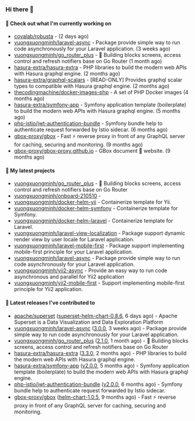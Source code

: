 ### Hi there 👋

#### 👷 Check out what I'm currently working on

- [covalab/robusta](https://github.com/covalab/robusta) -  (2 days ago)
- [vuongxuongminh/laravel-async](https://github.com/vuongxuongminh/laravel-async) - Package provide simple way to run code asynchronously for your Laravel application. (3 weeks ago)
- [vuongxuongminh/go_router_plus](https://github.com/vuongxuongminh/go_router_plus) - :office: Building blocks screens, access control and refresh notifiers base on Go Router (1 month ago)
- [hasura-extra/hasura-extra](https://github.com/hasura-extra/hasura-extra) - PHP libraries to build the modern web APIs with Hasura graphql engine. (2 months ago)
- [hasura-extra/graphql-scalars](https://github.com/hasura-extra/graphql-scalars) - [READ-ONLY] Provides graphql scalar types to compatible with Hasura graphql engine. (2 months ago)
- [thecodingmachine/docker-images-php](https://github.com/thecodingmachine/docker-images-php) - A set of PHP Docker images (4 months ago)
- [hasura-extra/symfony-app](https://github.com/hasura-extra/symfony-app) - Symfony application template (boilerplate) to build the modern web APIs with Hasura graphql engine. (5 months ago)
- [php-istio/jwt-authentication-bundle](https://github.com/php-istio/jwt-authentication-bundle) - Symfony bundle help to authenticate request forwarded by Istio sidecar. (6 months ago)
- [gbox-proxy/gbox](https://github.com/gbox-proxy/gbox) - Fast :zap: reverse proxy in front of any GraphQL server for caching, securing and monitoring. (9 months ago)
- [gbox-proxy/gbox-proxy.github.io](https://github.com/gbox-proxy/gbox-proxy.github.io) - GBox document :notebook: website. (9 months ago)

#### 🌱 My latest projects

- [vuongxuongminh/go_router_plus](https://github.com/vuongxuongminh/go_router_plus) - :office: Building blocks screens, access control and refresh notifiers base on Go Router
- [vuongxuongminh/onboard-210510](https://github.com/vuongxuongminh/onboard-210510) - 
- [vuongxuongminh/docker-helm-yii](https://github.com/vuongxuongminh/docker-helm-yii) - Containerize template for Yii.
- [vuongxuongminh/docker-helm-symfony](https://github.com/vuongxuongminh/docker-helm-symfony) - Containerize template for Symfony.
- [vuongxuongminh/docker-helm-laravel](https://github.com/vuongxuongminh/docker-helm-laravel) - Containerize template for Laravel.
- [vuongxuongminh/laravel-view-localization](https://github.com/vuongxuongminh/laravel-view-localization) - Package support dynamic render view by user locale for Laravel application.
- [vuongxuongminh/laravel-mobile-first](https://github.com/vuongxuongminh/laravel-mobile-first) - Package support implementing mobile-first principle for your Laravel application. 
- [vuongxuongminh/laravel-async](https://github.com/vuongxuongminh/laravel-async) - Package provide simple way to run code asynchronously for your Laravel application.
- [vuongxuongminh/yii2-async](https://github.com/vuongxuongminh/yii2-async) - Provide an easy way to run code asynchronous and parallel for Yii2 application
- [vuongxuongminh/yii2-mobile-first](https://github.com/vuongxuongminh/yii2-mobile-first) - Support implementing mobile-first principle for Yii2 application.

#### 🔭 Latest releases I've contributed to

- [apache/superset](https://github.com/apache/superset) ([superset-helm-chart-0.8.6](https://github.com/apache/superset/releases/tag/superset-helm-chart-0.8.6), 6 days ago) - Apache Superset is a Data Visualization and Data Exploration Platform
- [vuongxuongminh/laravel-async](https://github.com/vuongxuongminh/laravel-async) ([3.0.0](https://github.com/vuongxuongminh/laravel-async/releases/tag/3.0.0), 3 weeks ago) - Package provide simple way to run code asynchronously for your Laravel application.
- [vuongxuongminh/go_router_plus](https://github.com/vuongxuongminh/go_router_plus) ([2.1.0](https://github.com/vuongxuongminh/go_router_plus/releases/tag/2.1.0), 1 month ago) - :office: Building blocks screens, access control and refresh notifiers base on Go Router
- [hasura-extra/hasura-extra](https://github.com/hasura-extra/hasura-extra) ([3.3.0](https://github.com/hasura-extra/hasura-extra/releases/tag/3.3.0), 2 months ago) - PHP libraries to build the modern web APIs with Hasura graphql engine.
- [hasura-extra/symfony-app](https://github.com/hasura-extra/symfony-app) ([v2.0.0](https://github.com/hasura-extra/symfony-app/releases/tag/v2.0.0), 5 months ago) - Symfony application template (boilerplate) to build the modern web APIs with Hasura graphql engine.
- [php-istio/jwt-authentication-bundle](https://github.com/php-istio/jwt-authentication-bundle) ([v2.0.0](https://github.com/php-istio/jwt-authentication-bundle/releases/tag/v2.0.0), 6 months ago) - Symfony bundle help to authenticate request forwarded by Istio sidecar.
- [gbox-proxy/gbox](https://github.com/gbox-proxy/gbox) ([helm-chart-1.0.5](https://github.com/gbox-proxy/gbox/releases/tag/helm-chart-1.0.5), 9 months ago) - Fast :zap: reverse proxy in front of any GraphQL server for caching, securing and monitoring.
